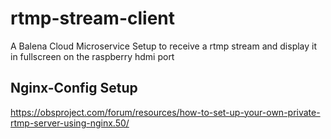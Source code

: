 # rtmp-stream-client
A Balena Cloud Microservice Setup to receive a rtmp stream and display it in fullscreen on the raspberry hdmi port

## Nginx-Config Setup 
https://obsproject.com/forum/resources/how-to-set-up-your-own-private-rtmp-server-using-nginx.50/
